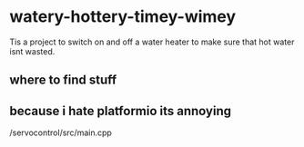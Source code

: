 # watery-hottery-timey-wimey
Tis a project to switch on and off a water heater to make sure that hot water isnt wasted. 

## where to find stuff
## because i hate platformio its annoying

/servocontrol/src/main.cpp
